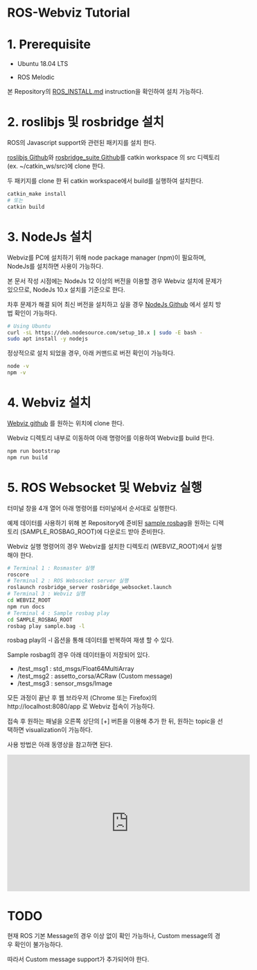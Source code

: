 ROS-Webviz Tutorial
===================

# 1. Prerequisite

* Ubuntu 18.04 LTS

* ROS Melodic

본 Repository의 [ROS_INSTALL.md](ROS_INSTALL.md) instruction을 확인하여 설치 가능하다.



# 2. roslibjs 및 rosbridge 설치

ROS의 Javascript support와 관련된 패키지를 설치 한다.

[roslibjs Github](https://github.com/RobotWebTools/roslibjs)와 [rosbridge_suite Github](https://github.com/RobotWebTools/rosbridge_suite)를 catkin workspace 의 src 디렉토리 (ex. ~/catkin_ws/src)에 clone 한다.

두 패키지를 clone 한 뒤 catkin workspace에서 build를 실행하여 설치한다. 

```sh
catkin_make install
# 또는
catkin build
```



# 3. NodeJs 설치

Webviz를 PC에 설치하기 위해 node package manager (npm)이 필요하며, NodeJs를 설치하면 사용이 가능하다.

본 문서 작성 시점에는 NodeJs 12 이상의 버전을 이용할 경우 Webviz 설치에 문제가 있으므로, NodeJs 10.x 설치를 기준으로 한다.

차후 문제가 해결 되어 최신 버전을 설치하고 싶을 경우 [NodeJs Github](https://github.com/nodesource/distributions/blob/master/README.md) 에서 설치 방법 확인이 가능하다.

```sh
# Using Ubuntu
curl -sL https://deb.nodesource.com/setup_10.x | sudo -E bash -
sudo apt install -y nodejs
```

정상적으로 설치 되었을 경우, 아래 커맨드로 버전 확인이 가능하다.

```sh
node -v
npm -v
```



# 4. Webviz 설치

[Webviz github](https://github.com/cruise-automation/webviz) 를 원하는 위치에 clone 한다.

Webviz 디렉토리 내부로 이동하여 아래 명령어를 이용하여 Webviz를 build 한다.

```sh
npm run bootstrap
npm run build
```



# 5. ROS Websocket 및 Webviz 실행

터미널 창을 4개 열어 아래 명령어를 터미널에서 순서대로 실행한다.

예제 데이터를 사용하기 위해 본 Repository에 준비된 [sample rosbag](data/sample.bag)을 원하는 디렉토리 (SAMPLE_ROSBAG_ROOT)에 다운로드 받아 준비한다.

Webviz 실행 명령어의 경우 Webviz를 설치한 디렉토리 (WEBVIZ_ROOT)에서 실행해야 한다.

```sh
# Terminal 1 : Rosmaster 실행
roscore
# Terminal 2 : ROS Websocket server 실행
roslaunch rosbridge_server rosbridge_websocket.launch
# Terminal 3 : Webviz 실행
cd WEBVIZ_ROOT
npm run docs
# Terminal 4 : Sample rosbag play
cd SAMPLE_ROSBAG_ROOT
rosbag play sample.bag -l
```

rosbag play의 -l 옵션을 통해 데이터를 반복하여 재생 할 수 있다.

Sample rosbag의 경우 아래 데이터들이 저장되어 있다.

* /test_msg1 : std_msgs/Float64MultiArray
* /test_msg2 : assetto_corsa/ACRaw (Custom message)
* /test_msg3 : sensor_msgs/Image

모든 과정이 끝난 후 웹 브라우저 (Chrome 또는 Firefox)의 http://localhost:8080/app 로 Webviz 접속이 가능하다.

접속 후 원하는 패널을 오른쪽 상단의 [+] 버튼을 이용해 추가 한 뒤, 원하는 topic을 선택하면 visualization이 가능하다.

사용 방법은 아래 동영상을 참고하면 된다.



<iframe width="560" height="315" src="https://www.youtube.com/embed/qd_d_f2fYuU" frameborder="0" allow="accelerometer; autoplay; encrypted-media; gyroscope; picture-in-picture" allowfullscreen></iframe>



# TODO

현재 ROS 기본 Message의 경우 이상 없이 확인 가능하나, Custom message의 경우 확인이 불가능하다.

따라서 Custom message support가 추가되어야 한다.
